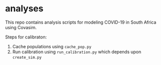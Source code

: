 # analyses

This repo contains analysis scripts for modeling COVID-19 in South Africa using Covasim.

Steps for calibraton:
1. Cache populations using `cache_pop.py`
2. Run calibration using `run_calibration.py` which depends upon `create_sim.py`

